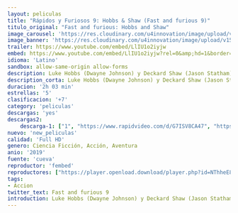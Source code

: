```yaml
---
layout: peliculas
title: "Rápidos y Furiosos 9: Hobbs & Shaw (Fast and furious 9)"
titulo_original: "Fast and furious: Hobbs and Shaw"
image_carousel: 'https://res.cloudinary.com/u4innovation/image/upload/v1564807184/fast9-min_vvdoqi.jpg'
image_banner: 'https://res.cloudinary.com/u4innovation/image/upload/v1564807186/fast-furious-hobbs-shaw-min_gkwoef.jpg'
trailer: https://www.youtube.com/embed/LlIU1o2iyjw
embed: https://www.youtube.com/embed/LlIU1o2iyjw?rel=0&amp;hd=1&border=0&wmode=opaque&enablejsapi=1&modestbranding=1&controls=1&showinfo=1
idioma: 'Latino'
sandbox: allow-same-origin allow-forms
description: Luke Hobbs (Dwayne Johnson) y Deckard Shaw (Jason Statham) vuelven a la carga para vivir una nueva aventura en la que ellos dos serán los protagonistas absolutos. Su rivalidad y la gran química entre estos dos personajes del universo Fast & Furious serán la clave de esta nueva historia pelisonline.co en la que deberán trabajar juntos si quieren pararle los pies al villano Brixton (Idris Elba). Además, a la pareja de protagonistas se les unirá un nuevo personaje, Hattie (Vanessa Kirby), la hermana de Shaw.
description_corta: Luke Hobbs (Dwayne Johnson) y Deckard Shaw (Jason Statham) vuelven a la carga para vivir una nueva aventura en la que ellos dos serán los protagonistas absolutos. Su rivalidad y la gran química entre estos dos personajes del universo Fast & Furious serán la clave de...
duracion: '2h 03 min'
estrellas: '5'
clasificacion: '+7'
category: 'peliculas'
descargas: 'yes'
descargas2:
    descarga-1: ["1", "https://www.rapidvideo.com/d/G7ISV8CA47", "https://www.google.com/s2/favicons?domain=openload.co","OpenLoad","https://res.cloudinary.com/imbriitneysam/image/upload/v1541473684/mexico.png", "Latino", "TS-Screener"]
nuevo: 'new_peliculas'
calidad: 'Full HD'
genero: Ciencia Ficción, Acción, Aventura
anio: '2019'
fuente: 'cueva'
reproductor: 'fembed'
reproductores: ["https://player.openload.download/player.php?id=NThheE8vVlFPWUVQaGo2Y0JxclF0aUlmaTZKT2tlZnpheUlVK1RFdHBWMUFwdnJWOUNYMVZYNy9YaXk2MjdhSWZpVnllVFVuOUdFN2R5WWgzTEVFd1E9PQ","https://tutumeme.net/embed/player.php?u=bXQ3ajJOaW1wcFRGcEs2VW5XRGExTlRPMytmUnc3bHVwcWhoenVIUjI5SHF5TlNwc0taaG1jN2gwZHZSNTlIRHVhV2tZWitkNUtDVDNOL1ZvYW1rYjJOa242YWY","https://api.cuevana3.io/olpremium/gd.php?file=ek5lbm9xYWNrS0xNejZabVlkSFIyTkxQb3BPWDB0UFkwY3lvbjJIRjBPQ1QwNStUck1mVG9kVExvM0djeHA3VnFybXRscUdvMWRXNHRZbU1lYXVUeDg2cGpKVmp4cXpBejYxcGxZakt5c2JScVdtQWV0ck96WmJMZ0grZ3RMWFZ6cjE0aHArNHQ5ZXJ4bWVJWTZmYTFON0hpSlNmeXFySTNadXRnMlN2bE5YUXRYdVZlYnpQMXJmWHBwT0x2Tm5VejhlRmc2RzR1OEtzdVp1Smk3alh4YnpHYklLRWlNbmYxOG1ZYjZ6SDFBPT0","https://api.cuevana3.io/stream/index.php?file=ek5lbm9xYWNrS0xYMTZLa2xNbkdvY3ZTb3BtZng4TGp6ZFpobGFMUGtOVFYySmlocU5XTzJkRE1tcHFuajVPb2w1eGphMkhEMGVQWDA2S21ZY1hRNEpQWHAyaHJrcGVubUp1U2ZuUzJ3THVva2FDaVp3PT0","https://www.zembed.to/public/dist/asteroid.html?id=86560a54b19f2b740194ac9d49aafff9&title=Fast%20&%20Furious:%20Hobbs%20&%20Shaw","https://api.cuevana3.io/stream/index.php?file=ek5lbm9xYWNrS0xJMVp5b21KREk0dFBLbjVkaHhkRGdrOG1jbnBpUnhhS1ZrNE4ybnRmRjJKeW9kNEoweTlyRjNiT21uR2lZeHVxbnQ2MWpwN0hPMnRHU3FadVkyYURhMDlLYW5walN5ZUxZMHFadnJNZlU","https://api.cuevana3.io/rr/gd.php?h=ek5lbm9xYWNrS0xJMVp5b21KREk0dFBLbjVkaHhkRGdrOG1jbnBpUnhhS1ZsSXVXcXJ2SDNablRhb04zbDgyOXlKYWllb1hMbGFmSm1waHpac25PNmM2U3FadVkyUT09"]
tags:
- Accion
twitter_text: Fast and furious 9
introduction: Luke Hobbs (Dwayne Johnson) y Deckard Shaw (Jason Statham) vuelven a la carga para vivir una nueva aventura en la que ellos dos serán los protagonistas absolutos. Su rivalidad y la gran química entre estos dos personajes del universo Fast & Furious serán la clave de...
---
```



 







